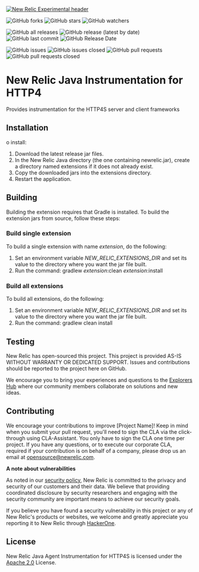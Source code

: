 [![New Relic Experimental header](https://github.com/newrelic/opensource-website/raw/master/src/images/categories/Experimental.png)](https://opensource.newrelic.com/oss-category/#new-relic-experimental)

![GitHub forks](https://img.shields.io/github/forks/newrelic-experimental/newrelic-java-http4s?style=social)
![GitHub stars](https://img.shields.io/github/stars/newrelic-experimental/newrelic-java-http4s?style=social)
![GitHub watchers](https://img.shields.io/github/watchers/newrelic-experimental/newrelic-java-http4s?style=social)

![GitHub all releases](https://img.shields.io/github/downloads/newrelic-experimental/newrelic-java-http4s/total)
![GitHub release (latest by date)](https://img.shields.io/github/v/release/newrelic-experimental/newrelic-java-http4s)
![GitHub last commit](https://img.shields.io/github/last-commit/newrelic-experimental/newrelic-java-http4s)
![GitHub Release Date](https://img.shields.io/github/release-date/newrelic-experimental/newrelic-java-http4s)


![GitHub issues](https://img.shields.io/github/issues/newrelic-experimental/newrelic-java-http4s)
![GitHub issues closed](https://img.shields.io/github/issues-closed/newrelic-experimental/newrelic-java-http4s)
![GitHub pull requests](https://img.shields.io/github/issues-pr/newrelic-experimental/newrelic-java-http4s)
![GitHub pull requests closed](https://img.shields.io/github/issues-pr-closed/newrelic-experimental/newrelic-java-http4s)


# New Relic Java Instrumentation for HTTP4

Provides instrumentation for the HTTP4S server and client frameworks

## Installation

o install:

1. Download the latest release jar files.
2. In the New Relic Java directory (the one containing newrelic.jar), create a directory named extensions if it does not already exist.
3. Copy the downloaded jars into the extensions directory.
4. Restart the application.

## Building


Building the extension requires that Gradle is installed.
To build the extension jars from source, follow these steps:
### Build single extension
To build a single extension with name *extension*, do the following:
1. Set an environment variable *NEW_RELIC_EXTENSIONS_DIR* and set its value to the directory where you want the jar file built.
2. Run the command: gradlew *extension*:clean *extension*:install
### Build all extensions
To build all extensions, do the following:
1. Set an environment variable *NEW_RELIC_EXTENSIONS_DIR* and set its value to the directory where you want the jar file built.
2. Run the command: gradlew clean install

## Testing

New Relic has open-sourced this project. This project is provided AS-IS WITHOUT WARRANTY OR DEDICATED SUPPORT. Issues and contributions should be reported to the project here on GitHub.

We encourage you to bring your experiences and questions to the [Explorers Hub](https://discuss.newrelic.com) where our community members collaborate on solutions and new ideas.

## Contributing

We encourage your contributions to improve [Project Name]! Keep in mind when you submit your pull request, you'll need to sign the CLA via the click-through using CLA-Assistant. You only have to sign the CLA one time per project. If you have any questions, or to execute our corporate CLA, required if your contribution is on behalf of a company, please drop us an email at opensource@newrelic.com.

**A note about vulnerabilities**

As noted in our [security policy](../../security/policy), New Relic is committed to the privacy and security of our customers and their data. We believe that providing coordinated disclosure by security researchers and engaging with the security community are important means to achieve our security goals.

If you believe you have found a security vulnerability in this project or any of New Relic's products or websites, we welcome and greatly appreciate you reporting it to New Relic through [HackerOne](https://hackerone.com/newrelic).

## License

New Relic Java Agent Instrumentation for HTTP4S is licensed under the [Apache 2.0](http://apache.org/licenses/LICENSE-2.0.txt) License.
